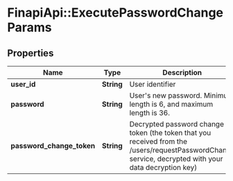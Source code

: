 # FinapiApi::ExecutePasswordChangeParams

## Properties
Name | Type | Description | Notes
------------ | ------------- | ------------- | -------------
**user_id** | **String** | User identifier | 
**password** | **String** | User&#39;s new password. Minimum length is 6, and maximum length is 36. | 
**password_change_token** | **String** | Decrypted password change token (the token that you received from the /users/requestPasswordChange service, decrypted with your data decryption key) | 


